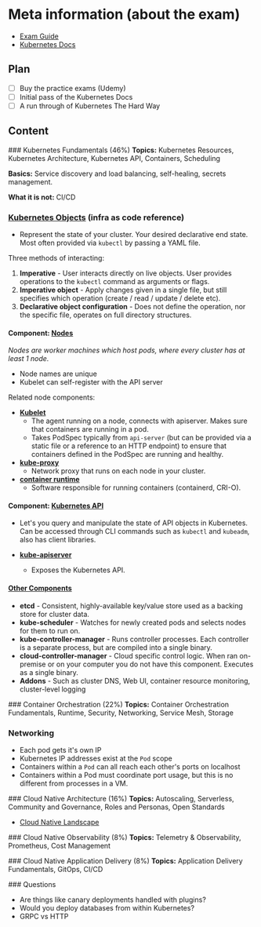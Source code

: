 
# Meta information (about the exam)
- [Exam Guide](https://training.linuxfoundation.org/certification/kubernetes-cloud-native-associate/)
- [Kubernetes Docs](https://kubernetes.io/docs)

## Plan
- [ ] Buy the practice exams (Udemy)
- [ ] Initial pass of the Kubernetes Docs
- [ ] A run through of Kubernetes The Hard Way

## Content

### Kubernetes Fundamentals (46%)
**Topics:** Kubernetes Resources, Kubernetes Architecture, Kubernetes API, Containers, Scheduling

**Basics:** Service discovery and load balancing, self-healing, secrets management.

**What it is not:** CI/CD

### [Kubernetes Objects](https://kubernetes.io/docs/concepts/overview/working-with-objects/) (infra as code reference)

- Represent the state of your cluster. Your desired declarative end state. Most often provided via `kubectl` by passing a YAML file.

Three methods of interacting:
1. **Imperative** - User interacts directly on live objects. User provides operations to the `kubectl` command as arguments or flags.
2. **Imperative object** - Apply changes given in a single file, but still specifies which operation (create / read / update / delete etc).
3. **Declarative object configuration** - Does not define the operation, nor the specific file, operates on full directory structures.

#### Component: [Nodes](https://kubernetes.io/docs/concepts/overview/components/#node-components)

*Nodes are worker machines which host pods, where every cluster has at least 1 node.*

- Node names are unique
- Kubelet can self-register with the API server

Related node components:
- **[Kubelet](https://kubernetes.io/docs/reference/command-line-tools-reference/kubelet/)** 
  - The agent running on a node, connects with apiserver. Makes sure that containers are running in a pod.
  - Takes PodSpec typically from `api-server` (but can be provided via a static file or a reference to an HTTP endpoint) to ensure that containers defined in the PodSpec are running and healthy.
- **[kube-proxy](https://kubernetes.io/docs/reference/command-line-tools-reference/kube-proxy/)** 
  - Network proxy that runs on each node in your cluster.
- **[container runtime](https://kubernetes.io/docs/setup/production-environment/container-runtimes/)** 
  - Software responsible for running containers (containerd, CRI-O).

#### Component: [Kubernetes API](https://kubernetes.io/docs/concepts/overview/kubernetes-api/)

- Let's you query and manipulate the state of API objects in Kubernetes. Can be accessed through CLI commands such as `kubectl` and `kubeadm`, also has client libraries. 

- **[kube-apiserver](https://kubernetes.io/docs/reference/command-line-tools-reference/kube-apiserver/)** 
  - Exposes the Kubernetes API.

#### [Other Components](https://kubernetes.io/docs/concepts/overview/components/)

- **etcd** - Consistent, highly-available key/value store used as a backing store for cluster data. 
- **kube-scheduler** - Watches for newly created pods and selects nodes for them to run on. 
- **kube-controller-manager** - Runs controller processes. Each controller is a separate process, but are compiled into a single binary.
- **cloud-controller-manager** - Cloud specific control logic. When ran on-premise or on your computer you do not have this component. Executes as a single binary.
- **Addons** - Such as cluster DNS, Web UI, container resource monitoring, cluster-level logging

### Container Orchestration (22%)
**Topics:** Container Orchestration Fundamentals, Runtime, Security, Networking, Service Mesh, Storage

### Networking
- Each pod gets it's own IP
- Kubernetes IP addresses exist at the `Pod` scope
- Containers within a `Pod` can all reach each other's ports on localhost
- Containers within a Pod must coordinate port usage, but this is no different from processes in a VM. 

### Cloud Native Architecture (16%)
**Topics:** Autoscaling, Serverless, Community and Governance, Roles and Personas, Open Standards

- [Cloud Native Landscape](https://landscape.cncf.io/)

### Cloud Native Observability (8%)
**Topics:** Telemetry & Observability, Prometheus, Cost Management

### Cloud Native Application Delivery (8%)
**Topics:** Application Delivery Fundamentals, GitOps, CI/CD

### Questions

- Are things like canary deployments handled with plugins?
- Would you deploy databases from within Kubernetes?
- GRPC vs HTTP